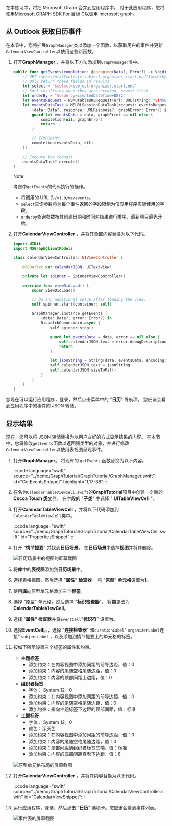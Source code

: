 <!-- markdownlint-disable MD002 MD041 -->

在本练习中，将把 Microsoft Graph 合并到应用程序中。 对于此应用程序，您将使用[Microsoft GRAPH SDK For 目标 C](https://github.com/microsoftgraph/msgraph-sdk-objc)以调用 microsoft graph。

## <a name="get-calendar-events-from-outlook"></a>从 Outlook 获取日历事件

在本节中，您将扩展`GraphManager`类以添加一个函数，以获取用户的事件并更新`CalendarViewController`以使用这些新函数。

1. 打开**GraphManager** ，并将以下方法添加到`GraphManager`类中。

    ```Swift
    public func getEvents(completion: @escaping(Data?, Error?) -> Void) {
        // GET /me/events?$select='subject,organizer,start,end'$orderby=createdDateTime DESC
        // Only return these fields in results
        let select = "$select=subject,organizer,start,end"
        // Sort results by when they were created, newest first
        let orderBy = "$orderby=createdDateTime+DESC"
        let eventsRequest = NSMutableURLRequest(url: URL(string: "\(MSGraphBaseURL)/me/events?\(select)&\(orderBy)")!)
        let eventsDataTask = MSURLSessionDataTask(request: eventsRequest, client: self.client, completion: {
            (data: Data?, response: URLResponse?, graphError: Error?) in
            guard let eventsData = data, graphError == nil else {
                completion(nil, graphError)
                return
            }

            // TEMPORARY
            completion(eventsData, nil)
        })

        // Execute the request
        eventsDataTask?.execute()
    }
    ```

    > [!NOTE]
    > 考虑中`getEvents`的代码执行的操作。
    >
    > - 将调用的 URL 为`/v1.0/me/events`。
    > - `select`查询参数将为每个事件返回的字段限制为仅应用程序实际使用的字段。
    > - `orderby`查询参数按其创建日期和时间对结果进行排序，最新项目最先开始。

1. 打开**CalendarViewController** ，并将其全部内容替换为以下代码。

    ```Swift
    import UIKit
    import MSGraphClientModels

    class CalendarViewController: UIViewController {

        @IBOutlet var calendarJSON: UITextView!

        private let spinner = SpinnerViewController()

        override func viewDidLoad() {
            super.viewDidLoad()

            // Do any additional setup after loading the view.
            self.spinner.start(container: self)

            GraphManager.instance.getEvents {
                (data: Data?, error: Error?) in
                DispatchQueue.main.async {
                    self.spinner.stop()

                    guard let eventsData = data, error == nil else {
                        self.calendarJSON.text = error.debugDescription
                        return
                    }

                    let jsonString = String(data: eventsData, encoding: .utf8)
                    self.calendarJSON.text = jsonString
                    self.calendarJSON.sizeToFit()
                }
            }
        }
    }
    ```

您现在可以运行应用程序，登录，然后点击菜单中的 "**日历**" 导航项。 您应该会看到应用程序中的事件的 JSON 转储。

## <a name="display-the-results"></a>显示结果

现在，您可以将 JSON 转储替换为以用户友好的方式显示结果的内容。 在本节中，您将修改`getEvents`函数以返回强类型的对象，并进行修改`CalendarViewController`以使用表视图呈现事件。

1. 打开**GraphManager**。 将现有的 `getEvents` 函数替换为以下内容。

    :::code language="swift" source="../demo/GraphTutorial/GraphTutorial/GraphManager.swift" id="GetEventsSnippet" highlight="1,17-38":::

1. 在名为`CalendarTableViewCell.swift`的**GraphTutorial**项目中创建一个新的**Cocoa Touch 类**文件。 在字段的 "**子类**" 中选择 " **UITableViewCell** "。

1. 打开**CalendarTableViewCell** ，并将以下代码添加到`CalendarTableViewCell`类中。

    :::code language="swift" source="../demo/GraphTutorial/GraphTutorial/CalendarTableViewCell.swift" id="PropertiesSnippet":::

1. 打开 "**情节提要**" 并找到**日历场景**。 在**日历场景**中选择**视图**并将其删除。

    ![日历场景中的视图的屏幕截图](./images/view-in-calendar-scene.png)

1. 将**库**中的**表视图**添加到**日历场景**中。
1. 选择表格视图，然后选择 "**属性" 检查器**。 将 "**原型" 单元格**设置为**1**。
1. 使用**库**向原型单元格添加三个**标签**。
1. 选择 "原型" 单元格，然后选择 "**标识检查器**"。 将**类**更改为**CalendarTableViewCell**。
1. 选择 "**属性" 检查器**并将`EventCell`"**标识符**" 设置为。
1. 选择**EventCell**后，选择 "**连接检查器**" 和`durationLabel`" `organizerLabel`连接" `subjectLabel` ，以及添加到情节提要上的单元格的标签。
1. 按如下所示设置三个标签的属性和约束。

    - **主题标签**
        - 添加约束：在内容视图中添加间距的前导边距，值：0
        - 添加约束：内容的尾随空格尾随边距，值：0
        - 添加约束：内容的顶部间距上边距，值：0
    - **组织者标签**
        - 字体： System 12。0
        - 添加约束：在内容视图中添加间距的前导边距，值：0
        - 添加约束：内容的尾随空格尾随边距，值：0
        - 添加约束：指向主题标签下边距的顶部间距，值：标准
    - **工期标签**
        - 字体： System 12。0
        - 颜色：深灰色
        - 添加约束：在内容视图中添加间距的前导边距，值：0
        - 添加约束：内容的尾随空格尾随边距，值：0
        - 添加约束：顶部间距到组织者标签底端，值：标准
        - 添加约束：内容的底部间距查看下边距，值：8

    ![原型单元格布局的屏幕截图](./images/prototype-cell-layout.png)

1. 打开**CalendarViewController** ，并将其内容替换为以下代码。

    :::code language="swift" source="../demo/GraphTutorial/GraphTutorial/CalendarViewController.swift" id="CalendarViewSnippet":::

1. 运行应用程序，登录，然后点击 "**日历**" 选项卡。您应该会看到事件列表。

    ![事件表的屏幕截图](./images/calendar-list.png)
